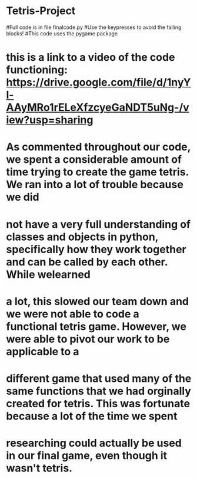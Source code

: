 # Tetris-Project
#Full code is in file finalcode.py
#Use the keypresses to avoid the falling blocks!
#This code uses the pygame package
# this is a link to a video of the code functioning: https://drive.google.com/file/d/1nyYl-AAyMRo1rELeXfzcyeGaNDT5uNg-/view?usp=sharing
# As commented throughout our code, we spent a considerable amount of time trying to create the game tetris. We ran into a lot of trouble because we did 
# not have a very full understanding of classes and objects in python, specifically how they work together and can be called by each other. While welearned
# a lot, this slowed our team down and we were not able to code a functional tetris game. However, we were able to pivot our work to be applicable to a 
# different game that used many of the same functions that we had orginally created for tetris. This was fortunate because a lot of the time we spent 
# researching could actually be used in our final game, even though it wasn't tetris. 
# 

